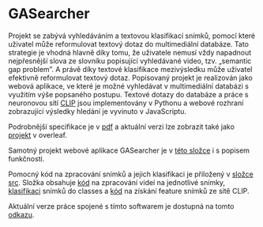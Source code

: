 # GASearcher
Projekt se zabývá vyhledáváním a textovou klasifikací snímků, pomocí které uživatel může reformulovat textový dotaz do multimediální databáze. Tato strategie je vhodná hlavně díky tomu, že uživatele nemusí vždy napadnout nejpřesnější slova ze slovníku popisující vyhledávané video, tzv. „semantic gap problem”. A právě díky textové klasifikace mezivýsledku může uživatel efektivně reformulovat textový dotaz.
Popisovaný projekt je realizován jako webová aplikace, ve které je možné vyhledávat v multimediální databázi s využitím výše popsaného postupu. Textové dotazy do databáze a práce s neuronovou sítí [CLIP](https://beta.openai.com/) jsou implementovány v Pythonu a webové rozhraní zobrazující výsledky hledání je vyvinuto v JavaScriptu.

Podrobnější specifikace je v [pdf](Project_specification.pdf) a aktuální verzi lze zobrazit také jako [projekt](https://www.overleaf.com/read/fgthfnksmwkn) v overleaf.

Samotný projekt webové aplikace GASearcher je v [této složce](gasearcher) i s popisem funkčnosti.

Pomocný kód na zpracování snímků a jejich klasifikaci je přiložený v [složce src](src). Složka obsahuje [kód](src/parse_video.py) na zpracování videí na jednotlivé snímky, [klasifikaci](src/top_classes.py) snímků do classes a [kód](src/images_to_clip.py) na získání feature snímků ze sítě CLIP.

Aktuální verze práce spojené s tímto softwarem je dostupná na tomto [odkazu](https://www.overleaf.com/read/ffjzxjyhtznc).